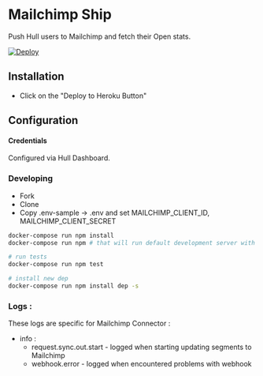# Mailchimp Ship

Push Hull users to Mailchimp and fetch their Open stats.

[![Deploy](https://www.herokucdn.com/deploy/button.png)](https://heroku.com/deploy?template=https://github.com/hull-ships/hull-mailchimp)

## Installation

- Click on the "Deploy to Heroku Button"

## Configuration

#### Credentials

Configured via Hull Dashboard.

### Developing

- Fork
- Clone
- Copy .env-sample -> .env and set MAILCHIMP_CLIENT_ID, MAILCHIMP_CLIENT_SECRET

```sh
docker-compose run npm install
docker-compose run npm # that will run default development server with autoload enabled

# run tests
docker-compose run npm test

# install new dep
docker-compose run npm install dep -s
```

### Logs :

These logs are specific for Mailchimp Connector :
  * info :
    - request.sync.out.start - logged when starting updating segments to Mailchimp
    - webhook.error - logged when encountered problems with webhook
